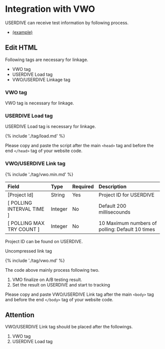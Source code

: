 # Integration with VWO

USERDIVE can receive test information by following process.

- [(example)](https://uncovertruth.github.io/examples/integration/vwo.html)

## Edit HTML

Following tags are necessary for linkage.

- VWO tag
- USERDIVE Load tag
- VWO/USERDIVE Linkage tag

### VWO tag

VWO tag is necessary for linkage.

### USERDIVE Load tag

USERDIVE Load tag is necessary for linkage.

{% include './tag/load.md' %}

Please copy and paste the script after the main `<head>` tag
and before the end `</head>` tag of your website code.

### VWO/USERDIVE Link tag

{% include './tag/vwo.min.md' %}

| Field                     | Type    | Required | Description                                     |
|:--------------------------|:--------|:---------|:------------------------------------------------|
| [Project Id]              | String  | Yes      | Project ID for USERDIVE                         |
| [ POLLING INTERVAL TIME ] | Integer | No       | Default 200 millisecounds                       |
| [ POLLING MAX TRY COUNT ] | Integer | No       | 10 Maximum numbers of polling: Default 10 times |

Project ID can be found on USERDIVE.

Uncompressed link tag

{% include './tag/vwo.md' %}

The code above mainly process following two.

1. VMO finalize on A/B testing result.
1. Set the result on USERDIVE and start to tracking

Please copy and paste VWO/USERDIVE Link tag after the main `<body>` tag
and before the end `</body>` tag of your website code.

## Attention

VWO/USERDIVE Link tag should be placed after the followings.

1. VWO tag
1. USERDIVE Load tag
